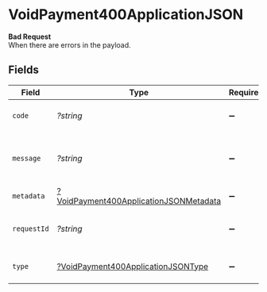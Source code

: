 # VoidPayment400ApplicationJSON

**Bad Request**\
When there are errors in the payload.



## Fields

| Field                                                                                                      | Type                                                                                                       | Required                                                                                                   | Description                                                                                                | Example                                                                                                    |
| ---------------------------------------------------------------------------------------------------------- | ---------------------------------------------------------------------------------------------------------- | ---------------------------------------------------------------------------------------------------------- | ---------------------------------------------------------------------------------------------------------- | ---------------------------------------------------------------------------------------------------------- |
| `code`                                                                                                     | *?string*                                                                                                  | :heavy_minus_sign:                                                                                         | Code of the validation error.                                                                              | payments-validation-error                                                                                  |
| `message`                                                                                                  | *?string*                                                                                                  | :heavy_minus_sign:                                                                                         | Message explaining the validation error.                                                                   | Failed to creating secondary transaction                                                                   |
| `metadata`                                                                                                 | [?VoidPayment400ApplicationJSONMetadata](../../models/operations/VoidPayment400ApplicationJSONMetadata.md) | :heavy_minus_sign:                                                                                         | N/A                                                                                                        |                                                                                                            |
| `requestId`                                                                                                | *?string*                                                                                                  | :heavy_minus_sign:                                                                                         | Request identifier in UUID format.                                                                         | bcc78633-cd09-4e7d-8f3b-d593fdc1439c                                                                       |
| `type`                                                                                                     | [?VoidPayment400ApplicationJSONType](../../models/operations/VoidPayment400ApplicationJSONType.md)         | :heavy_minus_sign:                                                                                         | Type of the validation error.                                                                              | api-error                                                                                                  |